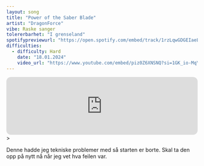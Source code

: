 ```yaml
---
layout: song
title: "Power of the Saber Blade"
artist: "DragonForce"
vibe: Raske sanger
tolererbarhet: "I grenseland"
spotifypreviewurl: "https://open.spotify.com/embed/track/1rzLqwGDGEIaeLUCfTcYdi?utm_source=generator"
difficulties:
  - difficulty: Hard
    date: "18.01.2024"
    video_url: "https://www.youtube.com/embed/piz0Z6XNSNQ?si=1GK_io-MqYko7eqP"
---
```



<iframe style="border-radius:12px" src="https://open.spotify.com/embed/track/1rzLqwGDGEIaeLUCfTcYdi?utm_source=generator" width="100%" height="152" frameBorder="0" allowfullscreen="" allow="autoplay; clipboard-write; encrypted-media; fullscreen; picture-in-picture" loading="lazy"></iframe>>

Denne hadde jeg tekniske problemer med så starten er borte. Skal ta den opp på nytt nå når jeg vet hva feilen var.
